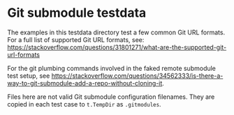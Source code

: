 # Git submodule testdata

The examples in this testdata directory test a few common Git URL formats. For a full
list of supported Git URL formats, see:
https://stackoverflow.com/questions/31801271/what-are-the-supported-git-url-formats

For the git plumbing commands involved in the faked remote submodule test setup, see
https://stackoverflow.com/questions/34562333/is-there-a-way-to-git-submodule-add-a-repo-without-cloning-it.

Files here are not valid Git submodule configuration filenames. They are copied in each test case
to `t.TempDir` as `.gitmodules`.
